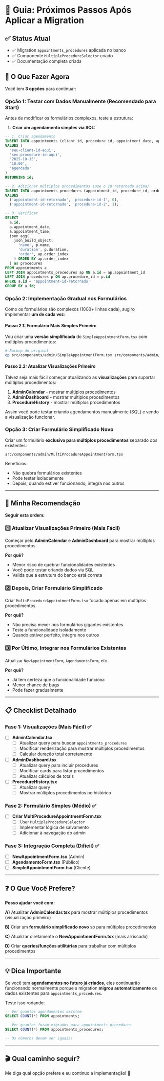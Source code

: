 # 🚀 Guia: Próximos Passos Após Aplicar a Migration

## ✅ Status Atual

- ✅ Migration `appointments_procedures` aplicada no banco
- ✅ Componente `MultipleProcedureSelector` criado
- ✅ Documentação completa criada

## 📝 O Que Fazer Agora

Você tem **3 opções** para continuar:

### Opção 1: Testar com Dados Manualmente (Recomendado para Start)

Antes de modificar os formulários complexos, teste a estrutura:

1. **Criar um agendamento simples via SQL:**

```sql
-- 1. Criar agendamento
INSERT INTO appointments (client_id, procedure_id, appointment_date, appointment_time, status)
VALUES (
  'seu-client-id-aqui',
  'seu-procedure-id-aqui',
  '2025-10-15',
  '10:00',
  'agendado'
)
RETURNING id;

-- 2. Adicionar múltiplos procedimentos (use o ID retornado acima)
INSERT INTO appointments_procedures (appointment_id, procedure_id, order_index)
VALUES
  ('appointment-id-retornado', 'procedure-id-1', 0),
  ('appointment-id-retornado', 'procedure-id-2', 1);

-- 3. Verificar
SELECT 
  a.id,
  a.appointment_date,
  a.appointment_time,
  json_agg(
    json_build_object(
      'name', p.name,
      'duration', p.duration,
      'order', ap.order_index
    ) ORDER BY ap.order_index
  ) as procedures
FROM appointments a
LEFT JOIN appointments_procedures ap ON a.id = ap.appointment_id
LEFT JOIN procedures p ON ap.procedure_id = p.id
WHERE a.id = 'appointment-id-retornado'
GROUP BY a.id;
```

### Opção 2: Implementação Gradual nos Formulários

Como os formulários são complexos (1000+ linhas cada), sugiro implementar **um de cada vez**:

#### **Passo 2.1: Formulário Mais Simples Primeiro**

Vou criar uma **versão simplificada** do `SimpleAppointmentForm.tsx` com múltiplos procedimentos:

```bash
# Backup do original
cp src/components/admin/SimpleAppointmentForm.tsx src/components/admin/SimpleAppointmentForm.backup.tsx
```

#### **Passo 2.2: Atualizar Visualizações Primeiro**

Talvez seja mais fácil começar atualizando as **visualizações** para suportar múltiplos procedimentos:

1. **AdminCalendar** - mostrar múltiplos procedimentos
2. **AdminDashboard** - mostrar múltiplos procedimentos
3. **ProcedureHistory** - mostrar múltiplos procedimentos

Assim você pode testar criando agendamentos manualmente (SQL) e vendo a visualização funcionar.

### Opção 3: Criar Formulário Simplificado Novo

Criar um formulário **exclusivo para múltiplos procedimentos** separado dos existentes:

```
src/components/admin/MultiProcedureAppointmentForm.tsx
```

Benefícios:
- Não quebra formulários existentes
- Pode testar isoladamente
- Depois, quando estiver funcionando, integra nos outros

---

## 🎯 Minha Recomendação

**Seguir esta ordem:**

### 1️⃣ Atualizar Visualizações Primeiro (Mais Fácil)

Começar pelo **AdminCalendar** e **AdminDashboard** para mostrar múltiplos procedimentos.

**Por quê?**
- Menor risco de quebrar funcionalidades existentes
- Você pode testar criando dados via SQL
- Valida que a estrutura do banco está correta

### 2️⃣ Depois, Criar Formulário Simplificado

Criar `MultiProcedureAppointmentForm.tsx` focado apenas em múltiplos procedimentos.

**Por quê?**
- Não precisa mexer nos formulários gigantes existentes
- Teste a funcionalidade isoladamente
- Quando estiver perfeito, integra nos outros

### 3️⃣ Por Último, Integrar nos Formulários Existentes

Atualizar `NewAppointmentForm`, `AgendamentoForm`, etc.

**Por quê?**
- Já tem certeza que a funcionalidade funciona
- Menor chance de bugs
- Pode fazer gradualmente

---

## 📋 Checklist Detalhado

### Fase 1: Visualizações (Mais Fácil) ✅

- [ ] **AdminCalendar.tsx**
  - [ ] Atualizar query para buscar `appointments_procedures`
  - [ ] Modificar renderização para mostrar múltiplos procedimentos
  - [ ] Calcular duração total corretamente
  
- [ ] **AdminDashboard.tsx**
  - [ ] Atualizar query para incluir procedures
  - [ ] Modificar cards para listar procedimentos
  - [ ] Atualizar cálculos de totais

- [ ] **ProcedureHistory.tsx**
  - [ ] Atualizar query
  - [ ] Mostrar múltiplos procedimentos no histórico

### Fase 2: Formulário Simples (Médio) ✅

- [ ] **Criar MultiProcedureAppointmentForm.tsx**
  - [ ] Usar `MultipleProcedureSelector`
  - [ ] Implementar lógica de salvamento
  - [ ] Adicionar à navegação do admin

### Fase 3: Integração Completa (Difícil) ✅

- [ ] **NewAppointmentForm.tsx** (Admin)
- [ ] **AgendamentoForm.tsx** (Público)
- [ ] **SimpleAppointmentForm.tsx** (Cliente)

---

## ❓ O Que Você Prefere?

**Posso ajudar você com:**

**A)** Atualizar **AdminCalendar.tsx** para mostrar múltiplos procedimentos (visualização primeiro)

**B)** Criar um **formulário simplificado novo** só para múltiplos procedimentos

**C)** Atualizar diretamente o **NewAppointmentForm.tsx** (mais arriscado)

**D)** Criar **queries/funções utilitárias** para trabalhar com múltiplos procedimentos

---

## 💡 Dica Importante

Se você tem **agendamentos no futuro já criados**, eles continuarão funcionando normalmente porque a migration **migrou automaticamente** os dados existentes para `appointments_procedures`.

Teste isso rodando:

```sql
-- Ver quantos agendamentos existem
SELECT COUNT(*) FROM appointments;

-- Ver quantos foram migrados para appointments_procedures  
SELECT COUNT(*) FROM appointments_procedures;

-- Os números devem ser iguais!
```

---

## 🎬 Qual caminho seguir?

Me diga qual opção prefere e eu continuo a implementação! 🚀
